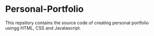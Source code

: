 # Personal-Portfolio

This repsitory contains the source code of creating personal portfolio usingg HTML, CSS and Javalascript.
